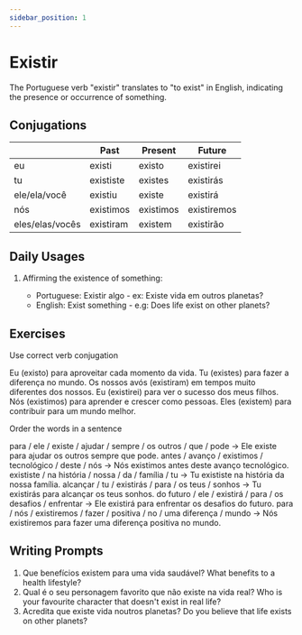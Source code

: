```yaml
---
sidebar_position: 1
---
```


# Existir

The Portuguese verb "existir" translates to "to exist" in English, indicating the presence or occurrence of something.

## Conjugations

|                 | Past      | Present   | Future      |
| --------------- | --------- | --------- | ----------- |
| eu              | existi    | existo    | existirei   |
| tu              | exististe | existes   | existirás   |
| ele/ela/você    | existiu   | existe    | existirá    |
| nós             | existimos | existimos | existiremos |
| eles/elas/vocês | existiram | existem   | existirão   |

## Daily Usages

1. Affirming the existence of something:

   - Portuguese: Existir algo - ex: Existe vida em outros planetas?
   - English: Exist something - e.g: Does life exist on other planets?

## Exercises

Use correct verb conjugation

Eu (existo) para aproveitar cada momento da vida.
Tu (existes) para fazer a diferença no mundo.
Os nossos avós (existiram) em tempos muito diferentes dos nossos.
Eu (existirei) para ver o sucesso dos meus filhos.
Nós (existimos) para aprender e crescer como pessoas.
Eles (existem) para contribuir para um mundo melhor.

Order the words in a sentence

para / ele / existe / ajudar / sempre / os outros / que / pode -> Ele existe para ajudar os outros sempre que pode.
antes / avanço / existimos / tecnológico / deste / nós -> Nós existimos antes deste avanço tecnológico.
exististe / na história / nossa / da / família / tu -> Tu exististe na história da nossa família.
alcançar / tu / existirás / para / os teus / sonhos -> Tu existirás para alcançar os teus sonhos.
do futuro / ele / existirá / para / os desafios / enfrentar -> Ele existirá para enfrentar os desafios do futuro.
para / nós / existiremos / fazer / positiva / no / uma diferença / mundo -> Nós existiremos para fazer uma diferença positiva no mundo.

## Writing Prompts

1. Que benefícios existem para uma vida saudável? What benefits to a health lifestyle?
2. Qual é o seu personagem favorito que não existe na vida real? Who is your favourite character that doesn't exist in real life?
3. Acredita que existe vida noutros planetas? Do you believe that life exists on other planets?
